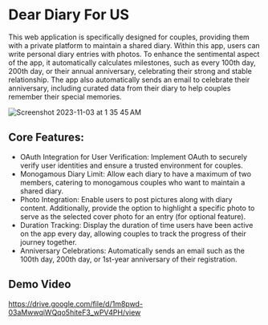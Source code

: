 # Dear Diary For US

This web application is specifically designed for couples, providing them with a private platform to maintain a shared diary. Within this app, users can write personal diary entries with photos. To enhance the sentimental aspect of the app, it automatically calculates milestones, such as every 100th day, 200th day, or their annual anniversary, celebrating their strong and stable relationship. The app also automatically sends an email to celebrate their anniversary, including curated data from their diary to help couples remember their special memories.

![Screenshot 2023-11-03 at 1 35 45 AM](https://github.com/inhwaS/dear-diary/assets/66104189/0b251003-1847-4aa4-8673-a0320301286a)


## Core Features:
- OAuth Integration for User Verification: Implement OAuth to securely verify user identities and ensure a trusted environment for couples.
- Monogamous Diary Limit: Allow each diary to have a maximum of two members, catering to monogamous couples who want to maintain a shared diary.
- Photo Integration: Enable users to post pictures along with diary content. Additionally, provide the option to highlight a specific photo to serve as the selected cover photo for an entry (for optional feature).
- Duration Tracking: Display the duration of time users have been active on the app
every day, allowing couples to track the progress of their journey together.
- Anniversary Celebrations: Automatically sends an email such as the 100th day, 200th day, or 1st-year anniversary of their registration.

## Demo Video
https://drive.google.com/file/d/1m8pwd-03aMwwqiWQqo5hiteF3_wPV4PH/view
